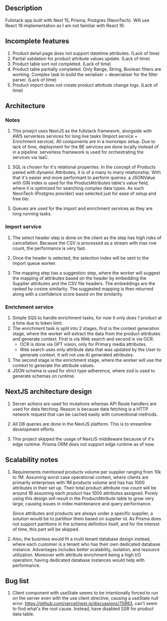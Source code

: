 ## Description

Fullstack app built with Next 15, Prisma, Postgres (NeonTech). Will use React 18 implementation as I am not familiar with React 19.

## Incomplete features

1. Product detail page does not support datetime attributes. (Lack of time)
2. Partial validation for product attribute values update. (Lack of time)
3. Product table sort not completed. (Lack of time)
4. Product table partially completed. Only Range, String, Boolean filters are working. Complex task to build the serialiser + deserialiser for the filter parser. (Lack of time)
5. Product import does not create product attribute change logs. (Lack of time)

## Architecture

### Notes

1. This proejct uses NextJS as the fullstack framework, alongside with AWS serverless services for long live tasks (Import service + Enrichment service). All components are in a monorepo setup. Due to lack of time, deployment for the BE services are done locally instead of in a pipeline. serverless framework is used for orchestrating the services via IaaC.

2. SQL is chosen for it's relational properties. In the concept of Products paired with dynamic Attributes, it is of a many to many relationship. With that it's easier and more performant to perform queries. a JSONValue with GIN index is used for the ProductAttributes table's value field, where it is optimized for searching complex data types. As such NeonTech (Postgres provider) was selected just for ease of setup and free tier.

3. Queues are used for the import and enrichment services as they are long running tasks.

### Import service

1. The select header step is done on the client as the step has high risks of cancellation. Because the CSV is processed as a stream with max row count, the performance is very fast.

2. Once the header is selected, the selection index will be sent to the import queue worker.

3. The mapping step has a suggestion step, where the worker will suggest the mapping of attributes based on the header by embedding the Supplier attributes and the CSV file headers. The embeddings are the ranked by cosine similarity. The suggested mapping is then returned along with a confidence score based on the similarity.

### Enrichment service

1. Simple SQS to handle enrichment tasks, for now it only does 1 product at a time due to token limit.
2. The enrichment task is split into 2 stages, first is the context generation stage, where the worker will extract the data from the product attributes and generate context. First is via Web search and second is via OCR.
   - OCR is done via GPT vision, only for Primary media attributes.
   - Web search uses only attribute data that was updated by the User to generate context. It will not use AI generated attributes.
3. The second stage is the enrichment stage, where the worker will use the context to generate the attribute values.
4. JSON schema is used for strict type adherence, where zod is used to generate schemas on runtime.

## NextJS architecture design

1. Server actions are used for mutations whereas API Route handlers are used for data fetching. Reason is because data fetching is a HTTP network request that can be cached easily with conventional methods.

2. All DB queries are done in the NextJS platform. This is to streamline development efforts.

3. This project skipped the usage of NextJS middleware because of it's edge runtime. Prisma ORM does not support edge runtime as of now.

## Scalability notes

1. Requirements mentioned products volume per supplier ranging from 10k to 1M. Assuming worst case operational context, where clients are primarily enterprises with 1M products volume and has has 1000 attributes in their set up. Their total product attribute row count will be around 1B assuming each product has 1000 attributes assigned. Purely using this design will result in the ProductAttribute table to grow very large, causing issues in index maintenance and query performance.

   Since attributes and products are always under a specific supplier, a solution would be to partition them based on supplier id. As Prisma does not support partitions in the schema definition itself, and for the interest of time, this part will be skipped.

2. Also, the business would fit a multi tenant database design instead, where each customer is a tenant who has their own dedicated database instance. Advantages includes better scalability, isolation, and resource utilization. Moreover with attribute enrichment being a high I/O operation, having dedicated database instances would help with performance.

## Bug list

1. Client component with useState seems to be intentionally forced to run on the server even with the use client directive, causing a useState null error. https://github.com/vercel/next.js/discussions/75993, can't seem to find what's the root cause. Instead, have disabled SSR for product data table.
